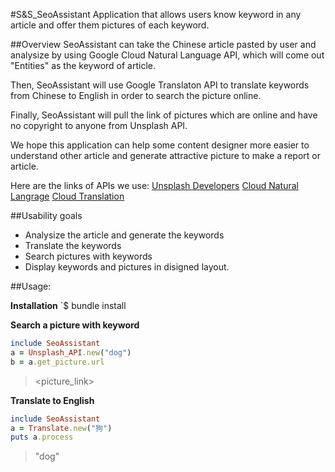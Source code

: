 #S&S_SeoAssistant
Application that allows users know keyword in any article and offer them pictures of each keyword.   

##Overview
SeoAssistant can take the Chinese article pasted by user and analysize by using Google Cloud Natural Language API, which will come out "Entities" as the keyword of article.

Then, SeoAssistant will use Google Translaton API to translate keywords from Chinese to English in order to search the picture online.

Finally, SeoAssistant will pull the link of pictures which are online and have no copyright to anyone from Unsplash API.

We hope this application can help some content designer more easier to understand other article and generate attractive picture to make a report or article.

Here are the links of APIs we use:
[Unsplash Developers](https://unsplash.com/developers)
[Cloud Natural Langrage](https://cloud.google.com/natural-language/docs/quickstart-client-libraries#client-libraries-usage-ruby) 
[Cloud Translation](https://cloud.google.com/translate/docs/quickstart-client-libraries)

##Usability goals
* Analysize the article and generate the keywords
* Translate the keywords
* Search pictures with keywords
* Display keywords and pictures in disigned layout. 

##Usage:

**Installation**
`$ bundle install

**Search a picture with keyword**
```ruby
include SeoAssistant
a = Unsplash_API.new("dog")
b = a.get_picture.url
```
> <picture_link>

**Translate to English**
```ruby
include SeoAssistant
a = Translate.new("狗")
puts a.process
```
> "dog"
